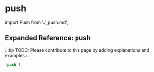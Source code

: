 # push

import Push from './_push.md';

<Push />

## Expanded Reference: push

:::tip
TODO: Please contribute to this page by adding explanations and examples
:::

```lisp
(push )
```
